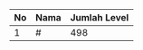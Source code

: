 | No | Nama            | Jumlah Level |
|----|-----------------|--------------|
| 1  | #    |    498        |
